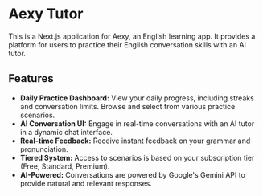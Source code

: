 # Aexy Tutor

This is a Next.js application for Aexy, an English learning app. It provides a platform for users to practice their English conversation skills with an AI tutor.

## Features

- **Daily Practice Dashboard:** View your daily progress, including streaks and conversation limits. Browse and select from various practice scenarios.
- **AI Conversation UI:** Engage in real-time conversations with an AI tutor in a dynamic chat interface.
- **Real-time Feedback:** Receive instant feedback on your grammar and pronunciation.
- **Tiered System:** Access to scenarios is based on your subscription tier (Free, Standard, Premium).
- **AI-Powered:** Conversations are powered by Google's Gemini API to provide natural and relevant responses.
